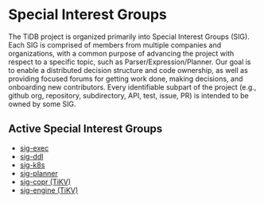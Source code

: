 # Special Interest Groups

The TiDB project is organized primarily into Special Interest Groups
(SIG). Each SIG is comprised of members from multiple companies and
organizations, with a common purpose of advancing the project with respect to a
specific topic, such as Parser/Expression/Planner. Our goal is to enable a
distributed decision structure and code ownership, as well as providing focused
forums for getting work done, making decisions, and onboarding new
contributors. Every identifiable subpart of the project (e.g., github org,
repository, subdirectory, API, test, issue, PR) is intended to be owned by some
SIG.

## Active Special Interest Groups

* [sig-exec](./sig-exec)
* [sig-ddl](./sig-ddl)
* [sig-k8s](./sig-k8s)
* [sig-planner](./sig-planner)
* [sig-copr (TiKV)](https://github.com/tikv/community/tree/master/sig/coprocessor)
* [sig-engine (TiKV)](https://github.com/tikv/community/tree/master/sig/engine)
